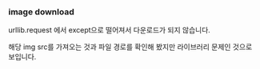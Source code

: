 ### image download
urllib.request 에서 except으로 떨어져서 다운로드가 되지 않습니다.

해당 img src를 가져오는 것과 파일 경로를 확인해 봤지만 라이브러리 문제인 것으로 보입니다.
